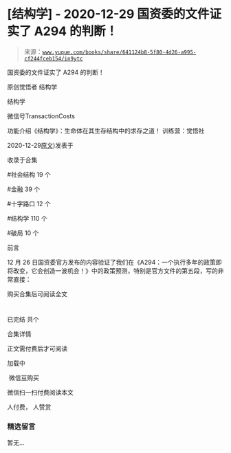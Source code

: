# [结构学] - 2020-12-29 国资委的文件证实了 A294 的判断！

> 来源：[`www.yuque.com/books/share/641124b8-5f80-4d26-a995-cf244fceb154/in9ytc`](https://www.yuque.com/books/share/641124b8-5f80-4d26-a995-cf244fceb154/in9ytc)



国资委的文件证实了 A294 的判断！ 

原创觉悟者 结构学 

结构学 

微信号TransactionCosts 

功能介绍《结构学》：生命体在其生存结构中的求存之道！ 训练营：觉悟社 

2020-12-29[原文](https://mp.weixin.qq.com/s?__biz=MzIzMDYwOTM0Mg==&mid=2247484994&idx=1&sn=83c3c5b2335489f457b8e54e221af20e&chksm=e8b19e93dfc61785af473d8542a982e70bfc3f2c1a9837e105afba67f52e9b4f0f923e5e119f#rd))发表于 

收录于合集 

#社会结构 19 个 

#金融 39 个 

#十字路口 12 个 

#结构学 110 个 

#破局 10 个 

前言 

12 月 26 日国资委官方发布的内容验证了我们在《A294：一个执行多年的政策即将改变，它会创造一波机会！》中的政策预测，特别是官方文件的第五段，写的非常直接： 

购买合集后可阅读全文 

# 

已完结 共个 

合集详情 

正文需付费后才可阅读 

加载中 

 微信豆购买 

微信扫一扫付费阅读本文 

人付费， 人赞赏 

### 精选留言 

暂无...